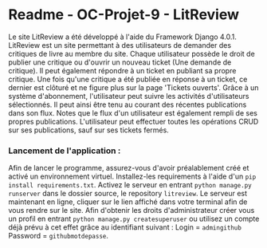 # Readme - OC-Projet-9 - LitReview

Le site LitReview a été développé à l'aide du Framework Django 4.0.1. 
LitReview est un site permettant à des utilisateurs de demander des critiques de livre au membre du site. 
Chaque utilisateur possède le droit de publier une critique ou d'ouvrir un nouveau ticket (Une demande de critique).
Il peut également répondre à un ticket en publiant sa propre critique. Une fois qu'une critique a été publiée en réponse 
à un ticket, ce dernier est clôturé et ne figure plus sur la page 'Tickets ouverts'.
Grâce à un système d'abonnement, l'utilisateur peut suivre les activités d'utilisateurs sélectionnés. Il peut ainsi
être tenu au courant des récentes publications dans son flux. Notes que le flux d'un utilisateur est également rempli de ses
propres publications. L'utilisateur peut effectuer toutes les opérations CRUD sur ses publications, sauf sur ses tickets fermés.


### Lancement de l'application :
Afin de lancer le programme, assurez-vous d'avoir préalablement créé et activé un environnement virtuel. Installez-les 
requirements à l'aide d'un `pip install requirements.txt`. Activez le serveur en entrant `python manage.py runserver` 
dans le dossier source, le repository `litreview`. Le serveur est maintenant en ligne, cliquer sur le lien affiché dans
votre terminal afin de vous rendre sur le site. 
Afin d'obtenir les droits d'administrateur créer vous un profil en entrant `python manage.py createsuperuser` ou utilisez
un compte déjà prévu à cet effet grâce au identifiant suivant : Login = `admingithub` Password = `githubmotdepasse`.


